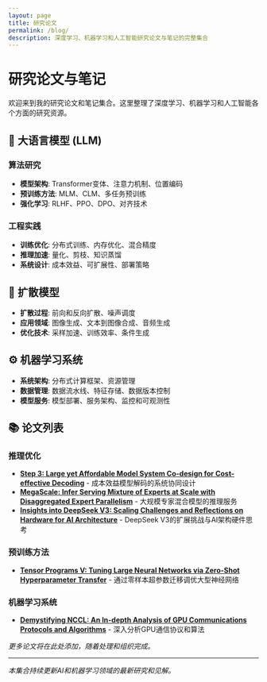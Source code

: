 ```yaml
---
layout: page
title: 研究论文
permalink: /blog/
description: 深度学习、机器学习和人工智能研究论文与笔记的完整集合
---
```


# 研究论文与笔记

欢迎来到我的研究论文和笔记集合。这里整理了深度学习、机器学习和人工智能各个方面的研究资源。

## 🤖 大语言模型 (LLM)

### 算法研究
- **模型架构**: Transformer变体、注意力机制、位置编码
- **预训练方法**: MLM、CLM、多任务预训练
- **强化学习**: RLHF、PPO、DPO、对齐技术

### 工程实践
- **训练优化**: 分布式训练、内存优化、混合精度
- **推理加速**: 量化、剪枝、知识蒸馏
- **系统设计**: 成本效益、可扩展性、部署策略

## 🎨 扩散模型

- **扩散过程**: 前向和反向扩散、噪声调度
- **应用领域**: 图像生成、文本到图像合成、音频生成
- **优化技术**: 采样加速、训练效率、条件生成

## ⚙️ 机器学习系统

- **系统架构**: 分布式计算框架、资源管理
- **数据管理**: 数据流水线、特征存储、数据版本控制
- **模型服务**: 模型部署、服务架构、监控和可观测性

## 📚 论文列表

### 推理优化
- **[Step 3: Large yet Affordable Model System Co-design for Cost-effective Decoding](/llm/engineering/inference/2025-07-Step-3-is-Large-yet-Affordable-Model-system-Co-design-for-Cost-effective-Decoding.html)** - 成本效益模型解码的系统协同设计
- **[MegaScale: Infer Serving Mixture of Experts at Scale with Disaggregated Expert Parallelism](/llm/engineering/inference/2025-07-MegaScale-Infer-Serving-Mixture-of-Experts-at-Scale-with-Disaggregated-Expert-Parallelism.html)** - 大规模专家混合模型的推理服务
- **[Insights into DeepSeek V3: Scaling Challenges and Reflections on Hardware for AI Architecture](/llm/engineering/inference/2025-05-Insights-into-DeepSeek-V3-Scaling-Challenges-and-Reflections-on-Hardware-for-AI-Architecture.html)** - DeepSeek V3的扩展挑战与AI架构硬件思考

### 预训练方法
- **[Tensor Programs V: Tuning Large Neural Networks via Zero-Shot Hyperparameter Transfer](/llm/algorithm/pretrain/Tensor-Programs-V-Tuning-Large-Neural-Networks-via-Zero-Shot-Hyperparameter-Transfer.html)** - 通过零样本超参数迁移调优大型神经网络

### 机器学习系统
- **[Demystifying NCCL: An In-depth Analysis of GPU Communications Protocols and Algorithms](/mlsys/2025-07-Demystifying-NCCL-An-In-depth-Analysis-of-GPU-Communications-Protocols-and-Algorithms.html)** - 深入分析GPU通信协议和算法

*更多论文将在此处添加，随着处理和组织完成。*

---

*本集合持续更新AI和机器学习领域的最新研究和见解。* 